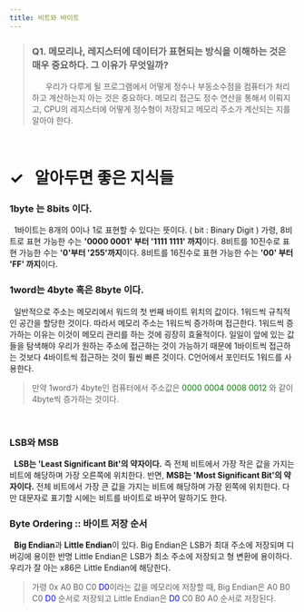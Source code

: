 ```yaml
---
title: 비트와 바이트
---
```


> ### Q1. 메모리나, 레지스터에 데이터가 표현되는 방식을 이해하는 것은 매우 중요하다. 그 이유가 무엇일까?
>  &nbsp;
>  &nbsp;&nbsp;&nbsp; 우리가 다루게 될 프로그램에서 어떻게 정수나 부동소수점을 컴퓨터가 처리하고 계산하는지 아는 것은 중요하다. 메모리 접근도 정수 연산을 통해서 이뤄지고, CPU의 레지스터에 어떻게 정수형이 저장되고 메모리 주소가 계산되는 지를 알아야 한다.

<br>

# ✓ &nbsp; 알아두면 좋은 지식들
### 1byte 는 8bits 이다.
&nbsp; 1바이트는 8개의 0이나 1로 표현할 수 있다는 뜻이다. ( bit : Binary Digit ) 가령, 8비트로 표현 가능한 수는 **'0000 0001' 부터 '1111 1111' 까지**이다. 8비트를 10진수로 표현 가능한 수는 **'0'부터 '255'까지**이다. 8비트를 16진수로 표현 가능한 수는 **'00' 부터 'FF' 까지**이다.

### 1word는 4byte 혹은 8byte 이다.
&nbsp; 일반적으로 주소는 메모리에서 워드의 첫 번째 바이트 위치의 값이다. 1워드씩 규칙적인 공간을 할당한 것이다. 따라서 메모리 주소는 1워드씩 증가하며 접근한다. 1워드씩 증가하는 이유는 이것이 메모리 관리를 하는 것에 굉장히 효율적이다. 일일이 앞에 있는 값들을 탐색해야 우리가 원하는 주소에 접근하는 것이 가능하기 때문에 1바이트씩 접근하는 것보다 4바이트씩 접근하는 것이 훨씬 빠른 것이다. C언어에서 포인터도 1워드를 사용한다.
> 만약 1word가 4byte인 컴퓨터에서 주소값은<span style="color:green"> 0000 0004 0008 0012</span> 와 같이 4byte씩 증가하는 것이다.

<br>

### LSB와 MSB
&nbsp; **LSB는 'Least Significant Bit'의 약자이다.** 즉 전체 비트에서 가장 작은 값을 가지는 비트에 해당하며 가장 오른쪽에 위치한다. 반면, **MSB는 'Most Significant Bit'의 약자이다.** 전체 비트에서 가장 큰 값을 가지는 비트에 해당하며 가장 왼쪽에 위치한다. 다만 대문자로 표기할 시에는 비트를 바이트로 바꾸어 말하기도 한다.

### Byte Ordering :: 바이트 저장 순서
&nbsp; **Big Endian**과 **Little Endian**이 있다. Big Endian은 LSB가 최대 주소에 저장되며 디버깅에 용이한 반명 Little Endian은 LSB가 최소 주소에 저장되고 형 변환에 용이하다. 우리가 잘 아는 x86은 Little Endian에 해당한다.
> 가령 0x A0 B0 C0 <span style="color: blue">D0</span>이라는 값을 메모리에 저장할 때, Big Endian은 A0 B0 C0 <span style="color: blue">D0</span> 순서로 저장되고 Little Endian은 <span style="color: blue">D0</span> C0 B0 A0 순서로 저장된다.


